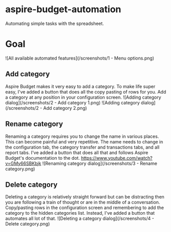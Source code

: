 # aspire-budget-automation
Automating simple tasks with the spreadsheet.

# Goal
![All available automated features](/screenshots/1 - Menu options.png)


## Add category
Aspire Budget makes it very easy to add a category. To make life super easy, I've added a button that does all the copy pasting of rows for you. Add a category at any position in your configuration screen.
![Adding category dialog](/screenshots/2 - Add category 1.png)
![Adding category dialog](/screenshots/2 - Add category 2.png)

## Rename category
Renaming a category requires you to change the name in various places. This can become painful and very repetitive. The name needs to change in the configuration tab, the category transfer and transactions tabs, and all report tabs. I've added a button that does all that and follows Aspire Budget's documentation to the dot.
https://www.youtube.com/watch?v=GMy66SBKbjk
![Renaming category dialog](/screenshots/3 - Rename category.png)

## Delete category
Deleting a category is relatively straight forward but can be distracting then you are following a train of thought or are in the middle of a conversation. Copy/pasting rows in the configuration screen and remembering to add the category to the hidden categories list. Instead, I've added a button that automates all lot of that.
![Deleting a category dialog](/screenshots/4 - Delete category.png)

